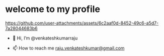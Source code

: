 # welcome to my profile


https://github.com/user-attachments/assets/6c2aaf0d-8452-49c6-a5d7-7a28044683b6


- 👋 Hi, I’m @venkateshkumarraju

- 📫 How to reach me  raju.venkateshkumar@gmail.com


<!---
venkateshkumarraju/venkateshkumarraju is a ✨ special ✨ repository because its `README.md` (this file) appears on your GitHub profile.
You can click the Preview link to take a look at your changes.
--->
